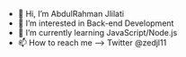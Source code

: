 - 👋 Hi, I’m AbdulRahman Jlilati
- 👀 I’m interested in Back-end Development
- 🌱 I’m currently learning JavaScript/Node.js
- 📫 How to reach me -->  Twitter @zedjl11


